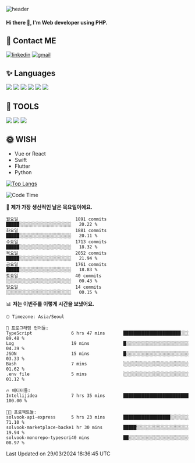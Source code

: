 ![header](https://capsule-render.vercel.app/api?type=waving&color=auto&height=300&section=header&text=Elin&fontSize=90&animation=twinkling)

#### Hi there 👋, I'm <b>Web developer</b> using PHP. ####

<!--
- 🔭 I’m currently working on Uniwill
- 🌱 I’m currently learning Vue or React or Python.
-->

<!---#### I am PHP developer --->

## 💌 Contact ME ###
[<img src='https://img.shields.io/badge/-EunjiKo-%230A66C2?style=flat-square&logo=LinkedIn&logoColor=white' alt='linkedin'>](https://www.linkedin.com/in/https://www.linkedin.com/in/eunji-ko-00a907164//)  [<img src='https://img.shields.io/badge/-einee214%40gmail.com-%23EA4335?style=flat-square&logo=Gmail&logoColor=white' alt='gmail'>](einee214@gmail.com)  


## ✨ Languages
<img src='https://img.shields.io/badge/-PHP-%23777BB4?style=for-the-badge&logo=PHP&logoColor=white'> <img src='https://img.shields.io/badge/-Laravel-%23FF2D20?style=for-the-badge&logo=Laravel&logoColor=white'> <img src='https://img.shields.io/badge/Jquery-%230769AD?style=for-the-badge&logo=Jquery&logoColor=white'> <img src='https://img.shields.io/badge/CSS3-%231572B6?style=for-the-badge&logo=CSS3&logoColor=white'> <img src='https://img.shields.io/badge/Bootstrap-%237952B3?style=for-the-badge&logo=Bootstrap&logoColor=white' > <img src='https://img.shields.io/badge/MySQL-%234479A1?style=for-the-badge&logo=MySQL&logoColor=white' >

## 🌷 TOOLS
<img src='https://img.shields.io/badge/PHPSTORM-%23000000?style=for-the-badge&logo=PhpStorm&logoColor=white' > <img src='https://img.shields.io/badge/GitLab-%23FCA121?style=for-the-badge&logo=GitLab&logoColor=white' > <img src='https://img.shields.io/badge/GitHub-%23181717?style=for-the-badge&logo=GitHub&logoColor=white'>


## 🌞 WISH
- Vue or React
- Swift
- Flutter
- Python


[![Top Langs](https://github-readme-stats.vercel.app/api/top-langs/?username=ein214&layout=compact)](https://github.com/anuraghazra/github-readme-stats)

<!--START_SECTION:waka-->
![Code Time](http://img.shields.io/badge/Code%20Time-3%2C357%20hrs%2022%20mins-blue)

📅 **제가 가장 생산적인 날은 목요일이에요.** 

```text
월요일                      1891 commits        █████░░░░░░░░░░░░░░░░░░░░   20.22 % 
화요일                      1881 commits        █████░░░░░░░░░░░░░░░░░░░░   20.11 % 
수요일                      1713 commits        █████░░░░░░░░░░░░░░░░░░░░   18.32 % 
목요일                      2052 commits        █████░░░░░░░░░░░░░░░░░░░░   21.94 % 
금요일                      1761 commits        █████░░░░░░░░░░░░░░░░░░░░   18.83 % 
토요일                      40 commits          ░░░░░░░░░░░░░░░░░░░░░░░░░   00.43 % 
일요일                      14 commits          ░░░░░░░░░░░░░░░░░░░░░░░░░   00.15 % 
```


📊 **저는 이번주를 이렇게 시간을 보냈어요.** 

```text
🕑︎ Timezone: Asia/Seoul

💬 프로그래밍 언어들: 
TypeScript               6 hrs 47 mins       ██████████████████████░░░   89.48 % 
Log                      19 mins             █░░░░░░░░░░░░░░░░░░░░░░░░   04.39 % 
JSON                     15 mins             █░░░░░░░░░░░░░░░░░░░░░░░░   03.33 % 
Bash                     7 mins              ░░░░░░░░░░░░░░░░░░░░░░░░░   01.62 % 
.env file                5 mins              ░░░░░░░░░░░░░░░░░░░░░░░░░   01.12 % 

🔥 에디터들: 
Intellijidea             7 hrs 35 mins       █████████████████████████   100.00 % 

🐱‍💻 프로젝트들: 
solvook-api-express      5 hrs 23 mins       ██████████████████░░░░░░░   71.10 % 
solvook-marketplace-backe1 hr 30 mins        █████░░░░░░░░░░░░░░░░░░░░   19.94 % 
solvook-monorepo-typescri40 mins             ██░░░░░░░░░░░░░░░░░░░░░░░   08.97 % 
```


 Last Updated on 29/03/2024 18:36:45 UTC
<!--END_SECTION:waka-->

<!---![GitHub stats](https://github-readme-stats.vercel.app/api?username=ein214&show_icons=true&theme=dracula)  --->




